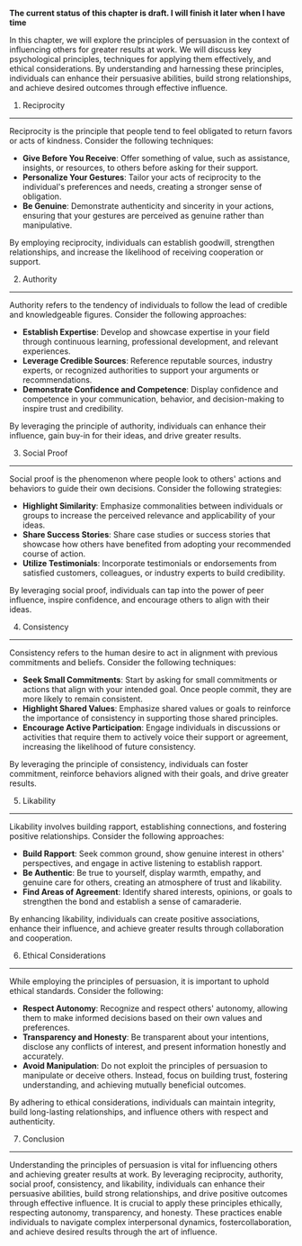 **The current status of this chapter is draft. I will finish it later when I have time**

In this chapter, we will explore the principles of persuasion in the context of influencing others for greater results at work. We will discuss key psychological principles, techniques for applying them effectively, and ethical considerations. By understanding and harnessing these principles, individuals can enhance their persuasive abilities, build strong relationships, and achieve desired outcomes through effective influence.

1. Reciprocity
--------------

Reciprocity is the principle that people tend to feel obligated to return favors or acts of kindness. Consider the following techniques:

* **Give Before You Receive**: Offer something of value, such as assistance, insights, or resources, to others before asking for their support.
* **Personalize Your Gestures**: Tailor your acts of reciprocity to the individual's preferences and needs, creating a stronger sense of obligation.
* **Be Genuine**: Demonstrate authenticity and sincerity in your actions, ensuring that your gestures are perceived as genuine rather than manipulative.

By employing reciprocity, individuals can establish goodwill, strengthen relationships, and increase the likelihood of receiving cooperation or support.

2. Authority
------------

Authority refers to the tendency of individuals to follow the lead of credible and knowledgeable figures. Consider the following approaches:

* **Establish Expertise**: Develop and showcase expertise in your field through continuous learning, professional development, and relevant experiences.
* **Leverage Credible Sources**: Reference reputable sources, industry experts, or recognized authorities to support your arguments or recommendations.
* **Demonstrate Confidence and Competence**: Display confidence and competence in your communication, behavior, and decision-making to inspire trust and credibility.

By leveraging the principle of authority, individuals can enhance their influence, gain buy-in for their ideas, and drive greater results.

3. Social Proof
---------------

Social proof is the phenomenon where people look to others' actions and behaviors to guide their own decisions. Consider the following strategies:

* **Highlight Similarity**: Emphasize commonalities between individuals or groups to increase the perceived relevance and applicability of your ideas.
* **Share Success Stories**: Share case studies or success stories that showcase how others have benefited from adopting your recommended course of action.
* **Utilize Testimonials**: Incorporate testimonials or endorsements from satisfied customers, colleagues, or industry experts to build credibility.

By leveraging social proof, individuals can tap into the power of peer influence, inspire confidence, and encourage others to align with their ideas.

4. Consistency
--------------

Consistency refers to the human desire to act in alignment with previous commitments and beliefs. Consider the following techniques:

* **Seek Small Commitments**: Start by asking for small commitments or actions that align with your intended goal. Once people commit, they are more likely to remain consistent.
* **Highlight Shared Values**: Emphasize shared values or goals to reinforce the importance of consistency in supporting those shared principles.
* **Encourage Active Participation**: Engage individuals in discussions or activities that require them to actively voice their support or agreement, increasing the likelihood of future consistency.

By leveraging the principle of consistency, individuals can foster commitment, reinforce behaviors aligned with their goals, and drive greater results.

5. Likability
-------------

Likability involves building rapport, establishing connections, and fostering positive relationships. Consider the following approaches:

* **Build Rapport**: Seek common ground, show genuine interest in others' perspectives, and engage in active listening to establish rapport.
* **Be Authentic**: Be true to yourself, display warmth, empathy, and genuine care for others, creating an atmosphere of trust and likability.
* **Find Areas of Agreement**: Identify shared interests, opinions, or goals to strengthen the bond and establish a sense of camaraderie.

By enhancing likability, individuals can create positive associations, enhance their influence, and achieve greater results through collaboration and cooperation.

6. Ethical Considerations
-------------------------

While employing the principles of persuasion, it is important to uphold ethical standards. Consider the following:

* **Respect Autonomy**: Recognize and respect others' autonomy, allowing them to make informed decisions based on their own values and preferences.
* **Transparency and Honesty**: Be transparent about your intentions, disclose any conflicts of interest, and present information honestly and accurately.
* **Avoid Manipulation**: Do not exploit the principles of persuasion to manipulate or deceive others. Instead, focus on building trust, fostering understanding, and achieving mutually beneficial outcomes.

By adhering to ethical considerations, individuals can maintain integrity, build long-lasting relationships, and influence others with respect and authenticity.

7. Conclusion
-------------

Understanding the principles of persuasion is vital for influencing others and achieving greater results at work. By leveraging reciprocity, authority, social proof, consistency, and likability, individuals can enhance their persuasive abilities, build strong relationships, and drive positive outcomes through effective influence. It is crucial to apply these principles ethically, respecting autonomy, transparency, and honesty. These practices enable individuals to navigate complex interpersonal dynamics, fostercollaboration, and achieve desired results through the art of influence.

